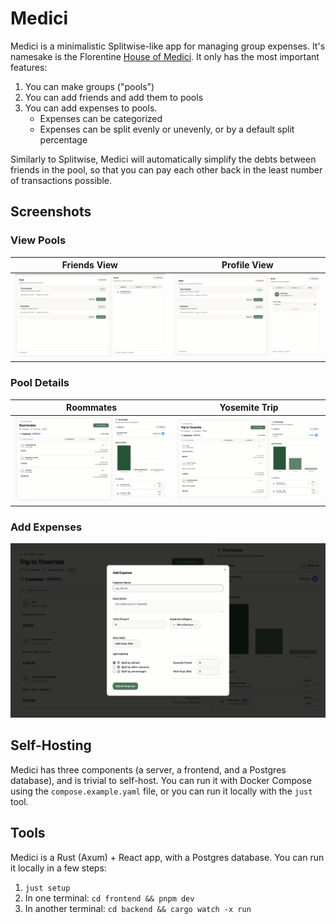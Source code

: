 # Medici

Medici is a minimalistic Splitwise-like app for managing group expenses. It's namesake is the Florentine [House of Medici](https://en.wikipedia.org/wiki/House_of_Medici). It only has the most important features:

1. You can make groups ("pools")
2. You can add friends and add them to pools
3. You can add expenses to pools.
   - Expenses can be categorized
   - Expenses can be split evenly or unevenly, or by a default split percentage

Similarly to Splitwise, Medici will automatically simplify the debts between friends in the pool, so that you can pay each other back in the least number of transactions possible.

## Screenshots

### View Pools

|             Friends View              |                   Profile View                    |
| :-----------------------------------: | :-----------------------------------------------: |
| ![](./screenshots/pools-overview.png) | ![](./screenshots/pools-overview-profile-tab.png) |

### Pool Details

|            Roommates             |            Yosemite Trip             |
| :------------------------------: | :----------------------------------: |
| ![](./screenshots/roommates.png) | ![](./screenshots/yosemite-trip.png) |

### Add Expenses

![Add Expenses](./screenshots/add-expense.png)

## Self-Hosting

Medici has three components (a server, a frontend, and a Postgres database), and is trivial to self-host. You can run it with Docker Compose using the `compose.example.yaml` file, or you can run it locally with the `just` tool.

## Tools

Medici is a Rust (Axum) + React app, with a Postgres database. You can run it locally in a few steps:

1. `just setup`
2. In one terminal: `cd frontend && pnpm dev`
3. In another terminal: `cd backend && cargo watch -x run`

